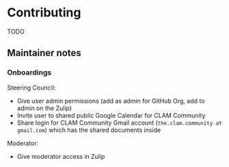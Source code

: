 # Contributing

TODO

## Maintainer notes

### Onboardings

Steering Council:

- Give user admin permissions (add as admin for GitHub Org, add to admin on the Zulip)
- Invite user to shared public Google Calendar for CLAM Community
- Share login for CLAM Community Gmail account (`the.clam.community at gmail.com`) which has the shared documents inside

Moderator:

- Give moderator access in Zulip

